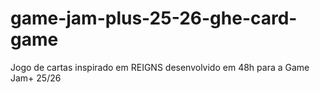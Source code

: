 # game-jam-plus-25-26-ghe-card-game
Jogo de cartas inspirado em REIGNS desenvolvido em 48h para a Game Jam+ 25/26
